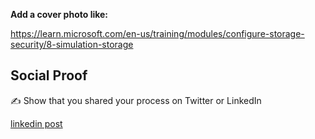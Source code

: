 **Add a cover photo like:**

https://learn.microsoft.com/en-us/training/modules/configure-storage-security/8-simulation-storage 





## Social Proof

✍️ Show that you shared your process on Twitter or LinkedIn

[linkedin post](https://www.linkedin.com/posts/andrew-leddy_100daysofcloud-activity-7061518019608338432-maCZ?utm_source=share&utm_medium=member_desktop)
